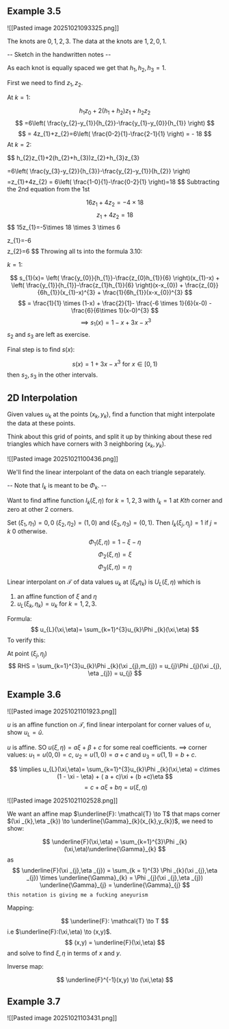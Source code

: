 
## Example 3.5

![[Pasted image 20251021093325.png]]

The knots are $0,1,2,3$. The data at the knots are $1,2,0,1$.

-- Sketch in the handwritten notes --

As each knot is equally spaced we get that $h_{1},h_{2},h_{3} = 1$.

First we need to find $z_{1},z_{2}$.

At $k=1$:

$$h_{1}z_{0}+2(h_{1}+h_{2})z_{1}+h_{2}z_{2}$$
$$
=6\left( \frac{y_{2}-y_{1}}{h_{2}}-\frac{y_{1}-y_{0}}{h_{1}} \right)
$$
$$
= 4z_{1}+z_{2}=6\left( \frac{0-2}{1}-\frac{2-1}{1} \right) = - 18
$$
At $k=2$:

$$
h_{2}z_{1}+2(h_{2}+h_{3})z_{2}+h_{3}z_{3}

=6\left( \frac{y_{3}-y_{2}}{h_{3}}-\frac{y_{2}-y_{1}}{h_{2}} \right)
$$
$$
=z_{1}+4z_{2} = 6\left( \frac{1-0}{1}-\frac{0-2}{1} \right)=18
$$
Subtracting the 2nd equation from the 1st

$$
16z_{1}+4z_{2}=-4\times 18
$$
$$
z_{1}+4z_{2}=18
$$
$$
15z_{1}=-5\times 18 \times 3 \times 6 

$$
$$
z_{1}=-6
$$
$$
z_{2}=6
$$
Throwing all ts into the formula 3.10:

$k=1$:

$$
s_{1}(x)= \left( \frac{y_{0}}{h_{1}}-\frac{z_{0}h_{1}}{6} \right)(x_{1}-x) + \left( \frac{y_{1}}{h_{1}}-\frac{z_{1}h_{1}}{6} \right)(x-x_{0}) + \frac{z_{0}}{6h_{1}}(x_{1}-x)^{3} + \frac{1}{6h_{1}}(x-x_{0})^{3}
$$
$$
= \frac{1}{1} \times (1-x) + \frac{2}{1}- \frac{-6 \times 1}{6}(x-0) - \frac{6}{6\times 1}(x-0)^{3}
$$
$$
\implies s_{1}(x) = 1 - x + 3x - x^{3}
$$
$s_{2}$ and $s_{3}$ are left as exercise.

Final step is to find $s(x)$:

$$
s(x)= 1 + 3x - x^{3} \text{  for } x \in [0,1)
$$
then $s_{2},s_{3}$ in the other intervals.

## 2D Interpolation

Given values $u_{k}$ at the points $(x_{k},y_{k})$, find a function that might interpolate the data at these points.

Think about this grid of points, and split it up by thinking about these red triangles which have corners with 3 neighboring $(x_{k},y_{k})$.

![[Pasted image 20251021100436.png]]

We'll find the linear interpolant of the data on each triangle separately.

-- Note that $I_{k}$ is meant to be $\Phi_{k}$. --

Want to find affine function $I_{k}(\xi,\eta)$ for $k=1,2,3$ with $I_{k} =1$ at $Kth$ corner and zero at other 2 corners.

Set $(\xi_{1},\eta_{1})=0,0$ $(\xi_{2},\eta_{2})=(1,0)$ and $(\xi_{3},\eta_{3})=(0,1)$. Then $I_{k}(\xi_{j},\eta_{j}) = 1 \text{ if } j= k \text{ 0 otherwise}$.
$$
\Phi_{1}(\xi,\eta)=1-\xi -\eta
$$
$$
\Phi_{2}(\xi,\eta) = \xi
$$
$$
\Phi_{3}(\xi,\eta)= \eta
$$

Linear interpolant on $\mathcal{T}$ of data values $u_{k}$ at $(\xi_{k} \eta_{k})$ is $U_{L}(\xi,\eta)$ which is 
1) an affine function of $\xi$ and $\eta$
2) $u_{L}(\xi_{k},\eta_{k})=u_{k}$ for $k=1,2,3$.

Formula:
$$
u_{L}(\xi,\eta)= \sum_{k=1}^{3}u_{k}\Phi _{k}(\xi,\eta)
$$
To verify this: 

At point $(\xi _{j},\eta _{j})$
$$
RHS = \sum_{k=1}^{3}u_{k}\Phi _{k}(\xi _{j},m_{j}) = u_{j}\Phi _{j}(\xi _{j}, \eta _{j}) = u_{j}
$$
## Example 3.6
![[Pasted image 20251021101923.png]]

$u$ is an affine function on $\mathcal{T}$, find linear interpolant for corner values of $u$, show $u_{L}=\hat{u}$.

$u$ is affine. SO $u(\xi,\eta)= a\xi +\beta +c$ for some real coefficients.
$\implies$ corner values: $u_{1}=u(0,0)=c$, $u_{2}=u(1,0)= a +c$ and $u_{3}=u(1,1) = b + c$.

$$
\implies u_{L}(\xi,\eta)= \sum_{k=1}^{3}u_{k}\Phi _{k}(\xi,\eta) = c\times (1 - \xi - \eta) + ( a + c)\xi + (b +c)\eta
$$
$$
=c + a \xi + b \eta = u(\xi,\eta)
$$

![[Pasted image 20251021102528.png]]

We want an affine map $\underline{F}: \mathcal{T} \to T$ that maps corner $(\xi _{k},\eta _{k}) \to \underline{\Gamma}_{k}(x_{k},y_{k})$, we need to show:

$$
\underline{F}(\xi,\eta) = \sum_{k=1}^{3}\Phi _{k}(\xi,\eta)\underline{\Gamma}_{k}
$$
as
$$
\underline{F}(\xi _{j},\eta _{j}) = \sum_{k = 1}^{3} \Phi _{k}(\xi _{j},\eta _{j}) \times \underline{\Gamma}_{k} = \Phi _{j}(\xi _{j},\eta _{j}) \underline{\Gamma}_{j} = \underline{\Gamma}_{j}
$$
`this notation is giving me a fucking aneyurism`

Mapping:

$$
\underline{F}: \mathcal{T} \to T
$$
i.e $\underline{F}:(\xi,\eta) \to (x,y)$.
$$
(x,y) = \underline{F}(\xi,\eta)
$$
and solve to find $\xi,\eta$ in terms of $x$ and $y$.

Inverse map:

$$
\underline{F}^{-1}(x,y) \to (\xi,\eta)
$$
## Example 3.7
![[Pasted image 20251021103431.png]]

